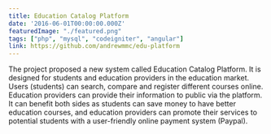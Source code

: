 ```yaml
---
title: Education Catalog Platform
date: '2016-06-01T00:00:00.000Z'
featuredImage: "./featured.png"
tags: ["php", "mysql", "codeigniter", "angular"]
link: https://github.com/andrewmmc/edu-platform
---
```


The project proposed a new system called Education Catalog Platform. It is designed for students and education providers in the education market. Users (students) can search, compare and register different courses online. Education providers can provide their information to public via the platform. It can benefit both sides as students can save money to have better education courses, and education providers can promote their services to potential students with a user-friendly online payment system (Paypal).
